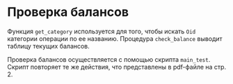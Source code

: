 # Проверка балансов

Функция `get_category` используется для того, чтобы искать `Oid` категории операции по ее названию. Процедура `check_balance` выводит таблицу текущих балансов.

Проверка балансов осуществляется с помощью скрипта `main_test`. Скрипт повторяет те же действия, что представлены в pdf-файле на стр. 2.
